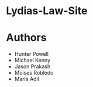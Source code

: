 # Lydias-Law-Site

# Authors
- Hunter Powell
- Michael Kenny
- Jason Prakash
- Moises Robledo
- Maria Adil